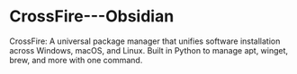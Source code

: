 # CrossFire---Obsidian
CrossFire: A universal package manager that unifies software installation across Windows, macOS, and Linux. Built in Python to manage apt, winget, brew, and more with one command.
